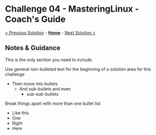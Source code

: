 # Challenge 04 - MasteringLinux - Coach's Guide 

[< Previous Solution](./Solution-03.md) - **[Home](./README.md)** - [Next Solution >](./Solution-05.md)

## Notes & Guidance
This is the only section you need to include.

Use general non-bulleted text for the beginning of a solution area for this challenge
- Then move into bullets
    - And sub-bullets and even
        - sub-sub-bullets

Break things apart with more than one bullet list
- Like this 
- One
- Right
- Here
